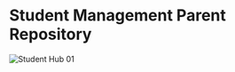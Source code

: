 # Student Management Parent Repository
![Student Hub 01](https://github.com/user-attachments/assets/6711e19d-9a0d-4a1d-8204-50a399d06843)

